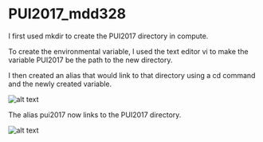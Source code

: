 # PUI2017_mdd328

I first used mkdir to create the PUI2017 directory in compute. 

To create the environmental variable, I used the text editor vi to make the variable PUI2017 be the path to the new directory. 

I then created an alias that would link to that directory using a cd command and the newly created variable. 

![alt text](https://github.com/mddwyer/PUI2017_mdd328/blob/master/Screen%20Shot%202017-09-14%20at%2014.34.28.png)

The alias pui2017 now links to the PUI2017 directory.

![alt text](https://github.com/mddwyer/PUI2017_mdd328/blob/master/Screen%20Shot%202017-09-14%20at%2014.36.25.png)